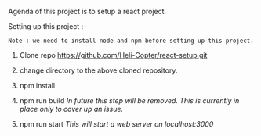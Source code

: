 Agenda of this project is to setup a react project.

Setting up this project : 

    Note : we need to install node and npm before setting up this project.
    
1. Clone repo https://github.com/Heli-Copter/react-setup.git

2. change directory to the above cloned repository.

3. npm install

4. npm run build _In future this step will be removed. This is currently in place only to cover up an issue._

5. npm run start _This will start a web server on localhost:3000_